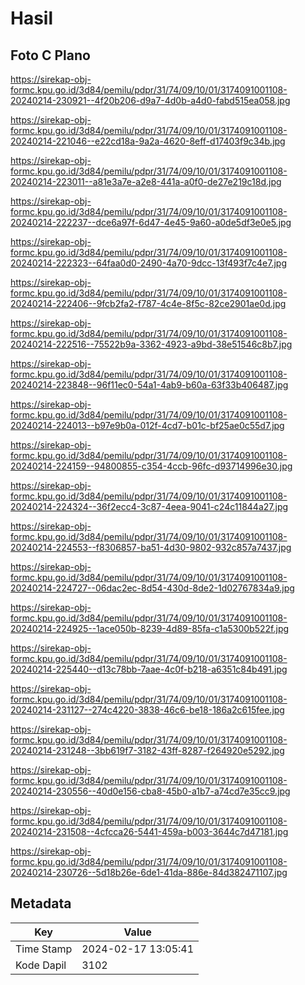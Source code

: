 # Hasil

## Foto C Plano

https://sirekap-obj-formc.kpu.go.id/3d84/pemilu/pdpr/31/74/09/10/01/3174091001108-20240214-230921--4f20b206-d9a7-4d0b-a4d0-fabd515ea058.jpg

https://sirekap-obj-formc.kpu.go.id/3d84/pemilu/pdpr/31/74/09/10/01/3174091001108-20240214-221046--e22cd18a-9a2a-4620-8eff-d17403f9c34b.jpg

https://sirekap-obj-formc.kpu.go.id/3d84/pemilu/pdpr/31/74/09/10/01/3174091001108-20240214-223011--a81e3a7e-a2e8-441a-a0f0-de27e219c18d.jpg

https://sirekap-obj-formc.kpu.go.id/3d84/pemilu/pdpr/31/74/09/10/01/3174091001108-20240214-222237--dce6a97f-6d47-4e45-9a60-a0de5df3e0e5.jpg

https://sirekap-obj-formc.kpu.go.id/3d84/pemilu/pdpr/31/74/09/10/01/3174091001108-20240214-222323--64faa0d0-2490-4a70-9dcc-13f493f7c4e7.jpg

https://sirekap-obj-formc.kpu.go.id/3d84/pemilu/pdpr/31/74/09/10/01/3174091001108-20240214-222406--9fcb2fa2-f787-4c4e-8f5c-82ce2901ae0d.jpg

https://sirekap-obj-formc.kpu.go.id/3d84/pemilu/pdpr/31/74/09/10/01/3174091001108-20240214-222516--75522b9a-3362-4923-a9bd-38e51546c8b7.jpg

https://sirekap-obj-formc.kpu.go.id/3d84/pemilu/pdpr/31/74/09/10/01/3174091001108-20240214-223848--96f11ec0-54a1-4ab9-b60a-63f33b406487.jpg

https://sirekap-obj-formc.kpu.go.id/3d84/pemilu/pdpr/31/74/09/10/01/3174091001108-20240214-224013--b97e9b0a-012f-4cd7-b01c-bf25ae0c55d7.jpg

https://sirekap-obj-formc.kpu.go.id/3d84/pemilu/pdpr/31/74/09/10/01/3174091001108-20240214-224159--94800855-c354-4ccb-96fc-d93714996e30.jpg

https://sirekap-obj-formc.kpu.go.id/3d84/pemilu/pdpr/31/74/09/10/01/3174091001108-20240214-224324--36f2ecc4-3c87-4eea-9041-c24c11844a27.jpg

https://sirekap-obj-formc.kpu.go.id/3d84/pemilu/pdpr/31/74/09/10/01/3174091001108-20240214-224553--f8306857-ba51-4d30-9802-932c857a7437.jpg

https://sirekap-obj-formc.kpu.go.id/3d84/pemilu/pdpr/31/74/09/10/01/3174091001108-20240214-224727--06dac2ec-8d54-430d-8de2-1d02767834a9.jpg

https://sirekap-obj-formc.kpu.go.id/3d84/pemilu/pdpr/31/74/09/10/01/3174091001108-20240214-224925--1ace050b-8239-4d89-85fa-c1a5300b522f.jpg

https://sirekap-obj-formc.kpu.go.id/3d84/pemilu/pdpr/31/74/09/10/01/3174091001108-20240214-225440--d13c78bb-7aae-4c0f-b218-a6351c84b491.jpg

https://sirekap-obj-formc.kpu.go.id/3d84/pemilu/pdpr/31/74/09/10/01/3174091001108-20240214-231127--274c4220-3838-46c6-be18-186a2c615fee.jpg

https://sirekap-obj-formc.kpu.go.id/3d84/pemilu/pdpr/31/74/09/10/01/3174091001108-20240214-231248--3bb619f7-3182-43ff-8287-f264920e5292.jpg

https://sirekap-obj-formc.kpu.go.id/3d84/pemilu/pdpr/31/74/09/10/01/3174091001108-20240214-230556--40d0e156-cba8-45b0-a1b7-a74cd7e35cc9.jpg

https://sirekap-obj-formc.kpu.go.id/3d84/pemilu/pdpr/31/74/09/10/01/3174091001108-20240214-231508--4cfcca26-5441-459a-b003-3644c7d47181.jpg

https://sirekap-obj-formc.kpu.go.id/3d84/pemilu/pdpr/31/74/09/10/01/3174091001108-20240214-230726--5d18b26e-6de1-41da-886e-84d382471107.jpg


## Metadata

| Key        | Value               |
| ---------- | ------------------- |
| Time Stamp | 2024-02-17 13:05:41 |
| Kode Dapil | 3102                |



